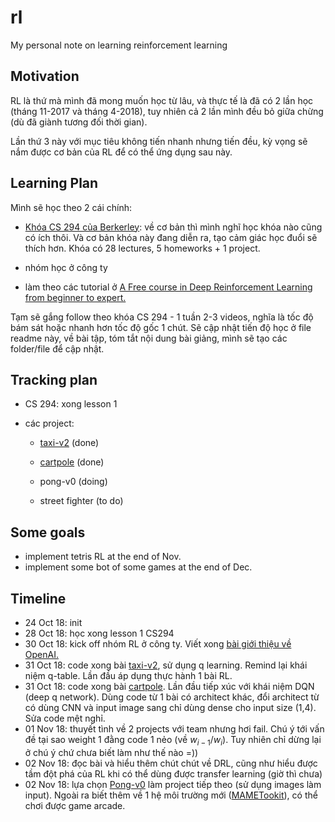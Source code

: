 # rl
My personal note on learning reinforcement learning


## Motivation

RL là thứ mà mình đã mong muốn học từ lâu, và thực tế là đã có 2 lần học (tháng 11-2017 và tháng 4-2018), tuy nhiên cả 2 lần mình đều bỏ giữa chừng (dù đã giành tương đối thời gian).

Lần thứ 3 này với mục tiêu không tiến nhanh nhưng tiến đều, kỳ vọng sẽ nắm được cơ bản của RL để có thể ứng dụng sau này.

## Learning Plan

Mình sẽ học theo 2 cái chính:

+ [Khóa CS 294 của Berkerley](http://rail.eecs.berkeley.edu/deeprlcourse/): về cơ bản thì mình nghĩ học khóa nào cũng có ích thôi. Và cơ bản khóa này đang diễn ra, tạo cảm giác học đuổi sẽ thích hơn. Khóa có 28 lectures, 5 homeworks + 1 project.

+ nhóm học ở công ty

+ làm theo các tutorial ở [A Free course in Deep Reinforcement Learning from beginner to expert.
](https://simoninithomas.github.io/Deep_reinforcement_learning_Course/)

Tạm sẽ gắng follow theo khóa CS 294 - 1 tuần 2-3 videos, nghĩa là tốc độ bám sát hoặc nhanh hơn tốc độ gốc 1 chút. Sẽ cập nhật tiến độ học ở file readme này, về bài tập, tóm tắt nội dung bài giảng, mình sẽ tạo các folder/file để cập nhật.

## Tracking plan

+ CS 294: xong lesson 1
+ các project: 
    
    + [taxi-v2](https://github.com/Tulip4attoo/rl/tree/master/f-class/taxi-v2) (done)

    + [cartpole](https://github.com/Tulip4attoo/rl/tree/master/f-class/cartpole) (done)

    + pong-v0 (doing)

    + street fighter (to do)

## Some goals

- implement tetris RL at the end of Nov.
- implement some bot of some games at the end of Dec.

## Timeline

- 24 Oct 18: init
- 28 Oct 18: học xong lesson 1 CS294
- 30 Oct 18: kick off nhóm RL ở công ty. Viết xong [bài giới thiệu về OpenAI.](https://tulip4attoo.github.io/blog/lam-quen-openai-gym/)
- 31 Oct 18: code xong bài [taxi-v2](https://github.com/Tulip4attoo/rl/tree/master/f-class/taxi-v2), sử dụng q learning. Remind lại khái niệm q-table. Lần đầu áp dụng thực hành 1 bài RL.
- 31 Oct 18: code xong bài [cartpole](https://github.com/Tulip4attoo/rl/tree/master/f-class/cartpole). Lần đầu tiếp xúc với khái niệm DQN (deep q network). Dùng code từ 1 bài có architect khác, đổi architect từ có dùng CNN và input image sang chỉ dùng dense cho input size (1,4). Sửa code mệt nghỉ.
- 01 Nov 18: thuyết tình về 2 projects với team nhưng hơi fail. Chú ý tới vấn đề tại sao weight 1 đằng code 1 nẻo (về $w_{i-1} / w_{i}$). Tuy nhiên chỉ dừng lại ở chú ý chứ chưa biết làm như thế nào =))
- 02 Nov 18: đọc bài và hiểu thêm chút chút về DRL, cũng như hiểu được tầm đột phá của RL khi có thể dùng được transfer learning (giờ thì chưa)
- 02 Nov 18: lựa chọn [Pong-v0](https://gym.openai.com/envs/Pong-v0/) làm project tiếp theo (sử dụng images làm input). Ngoài ra biết thêm về 1 hệ môi trường mới ([MAMETookit](https://github.com/M-J-Murray/MAMEToolkit)), có thể chơi được game arcade. 